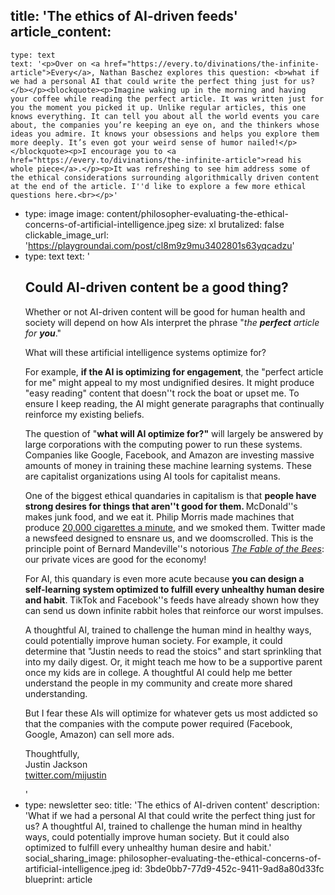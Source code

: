 title: 'The ethics of AI-driven feeds'
article_content:
  -
    type: text
    text: '<p>Over on <a href="https://every.to/divinations/the-infinite-article">Every</a>, Nathan Baschez explores this question: <b>what if we had a personal AI that could write the perfect thing just for us?</b></p><blockquote><p>Imagine waking up in the morning and having your coffee while reading the perfect article. It was written just for you the moment you picked it up. Unlike regular articles, this one knows everything. It can tell you about all the world events you care about, the companies you’re keeping an eye on, and the thinkers whose ideas you admire. It knows your obsessions and helps you explore them more deeply. It’s even got your weird sense of humor nailed!</p></blockquote><p>I encourage you to <a href="https://every.to/divinations/the-infinite-article">read his whole piece</a>.</p><p>It was refreshing to see him address some of the ethical considerations surrounding algorithmically driven content at the end of the article. I''d like to explore a few more ethical questions here.<br></p>'
  -
    type: image
    image: content/philosopher-evaluating-the-ethical-concerns-of-artificial-intelligence.jpeg
    size: xl
    brutalized: false
    clickable_image_url: 'https://playgroundai.com/post/cl8m9z9mu3402801s63yqcadzu'
  -
    type: text
    text: '<h2>Could AI-driven content be a good thing?</h2><p>Whether or not AI-driven content will be good for human health and society will depend on how AIs interpret the phrase "<i>the <b>perfect</b> article for <b>you</b></i>."</p><p>What will these artificial intelligence systems optimize for?</p><p>For example, <b>if the AI is optimizing for engagement</b>, the "perfect article for me" might appeal to my most undignified desires. It might produce "easy reading" content that doesn''t rock the boat or upset me. To ensure I keep reading, the AI might generate paragraphs that continually reinforce my existing beliefs.</p><p>The question of "<b>what will AI optimize for?"</b>&nbsp;will largely be answered by large corporations with the computing power to run these systems. Companies like Google, Facebook, and Amazon are investing massive amounts of money in training these machine learning systems. These are capitalist organizations using AI tools for capitalist means.</p><p>One of the biggest ethical quandaries in capitalism is that <b>people have strong desires for things that aren''t good for them. </b>McDonald''s makes junk food, and we eat it. Philip Morris made machines that produce <a href="https://www.pmi.com/investor-relations/overview/how-cigarettes-are-made">20,000 cigarettes a minute</a>, and we smoked them. Twitter made a newsfeed designed to ensnare us, and we doomscrolled. This is the principle point of Bernard Mandeville''s notorious&nbsp;<i><a href="https://iep.utm.edu/mandevil/">The Fable of the Bees</a></i>: our private vices are good for the economy!</p><p>For AI, this quandary is even more acute because <b>you can design a self-learning system optimized to fulfill every unhealthy human desire and habit</b>. TikTok and Facebook''s feeds have already shown how they can send us down infinite rabbit holes that reinforce our worst impulses.</p><p>A thoughtful AI, trained to challenge the human mind in healthy ways, could potentially improve human society. For example, it could determine that "Justin needs to read the stoics" and start sprinkling that into my daily digest. Or, it might teach me how to be a supportive parent once my kids are in college. A thoughtful AI could help me better understand the people in my community and create more shared understanding.</p><p>But I fear these AIs will optimize for whatever gets us most addicted so that the companies with the compute power required (Facebook, Google, Amazon) can sell more ads.</p><p>Thoughtfully,&nbsp;<br>Justin Jackson<br><a href="https://twitter.com/mijustin">twitter.com/mijustin</a></p>'
  -
    type: newsletter
seo:
  title: 'The ethics of AI-driven content'
  description: 'What if we had a personal AI that could write the perfect thing just for us? A thoughtful AI, trained to challenge the human mind in healthy ways, could potentially improve human society. But it could also optimized to fulfill every unhealthy human desire and habit.'
social_sharing_image: philosopher-evaluating-the-ethical-concerns-of-artificial-intelligence.jpeg
id: 3bde0bb7-77d9-452c-9411-9ad8a80d33fc
blueprint: article
